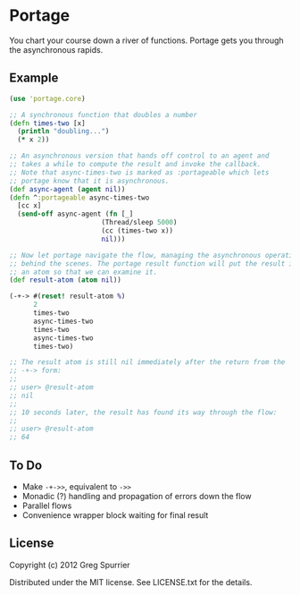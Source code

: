 # Portage

You chart your course down a river of functions. Portage gets you through the asynchronous rapids.

## Example
```clojure
(use 'portage.core)

;; A synchronous function that doubles a number
(defn times-two [x]
  (println "doubling...")
  (* x 2))

;; An asynchronous version that hands off control to an agent and
;; takes a while to compute the result and invoke the callback.
;; Note that async-times-two is marked as :portageable which lets
;; portage know that it is asynchronous.
(def async-agent (agent nil))
(defn ^:portageable async-times-two
  [cc x]
  (send-off async-agent (fn [_]
                       (Thread/sleep 5000)
                       (cc (times-two x))
                       nil)))

;; Now let portage navigate the flow, managing the asynchronous operations
;; behind the scenes. The portage result function will put the result in
;; an atom so that we can examine it.
(def result-atom (atom nil))

(-+-> #(reset! result-atom %) 
      2
      times-two
      async-times-two
      times-two
      async-times-two
      times-two)

;; The result atom is still nil immediately after the return from the
;; -+-> form:
;;
;; user> @result-atom
;; nil
;;
;; 10 seconds later, the result has found its way through the flow:
;;
;; user> @result-atom
;; 64
```

## To Do
- Make `-+->>`, equivalent to `->>`
- Monadic (?) handling and propagation of errors down the flow
- Parallel flows
- Convenience wrapper block waiting for final result

## License

Copyright (c) 2012 Greg Spurrier

Distributed under the MIT license. See LICENSE.txt for the details.
